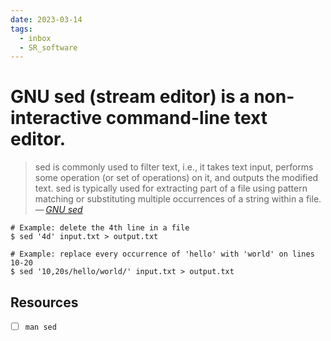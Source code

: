```yaml
---
date: 2023-03-14
tags:
  - inbox
  - SR_software
---
```


# GNU sed (stream editor) is a non-interactive command-line text editor.

> sed is commonly used to filter text, i.e., it takes text input, performs some
> operation (or set of operations) on it, and outputs the modified text. sed is
> typically used for extracting part of a file using pattern matching or
> substituting multiple occurrences of a string within a file.\
> — <cite>[GNU sed](https://www.gnu.org/software/sed/)</cite>

    # Example: delete the 4th line in a file
    $ sed '4d' input.txt > output.txt

    # Example: replace every occurrence of 'hello' with 'world' on lines 10-20
    $ sed '10,20s/hello/world/' input.txt > output.txt

## Resources

- [ ] `man sed`

